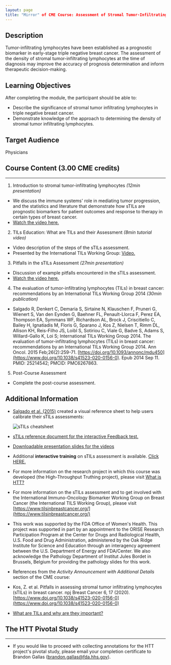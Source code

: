 ```yaml
---
layout: page
title: "Mirror" of CME Course: Assessment of Stromal Tumor-Infiltrating Lymphocytes
---
```



## Description 
Tumor-infiltrating lymphocytes have been established as a prognostic biomarker in early-stage triple negative breast cancer. The assessment of the density of stromal tumor-infiltrating lymphocytes at the time of diagnosis may improve the accuracy of prognosis determination and inform therapeutic decision-making.

## Learning Objectives 
After completing the module, the participant should be able to:
 * Describe the significance of stromal tumor infiltrating lymphocytes in triple negative breast cancer.  
 * Demonstrate knowledge of the approach to determining the density of stromal tumor infiltrating lymphocytes.  

## Target Audience 
Physicians


## Course Content (3.00 CME credits)
-----
1. Introduction to stromal tumor-infiltrating lymphocytes *(12min presentation)*
 * We discuss the immune systems' role in mediating tumor progression, and the statistics and literature that demonstrate how sTILs are prognostic biomarkers for patient outcomes and response to therapy in certain types of breast cancer.  
 * [Watch the video here.](https://vimeo.com/800001397)  

2. TILs Education: What are TILs and their Assessment *(8min tutorial video)*
 * Video description of the steps of the sTILs assessment.  
 * Presented by the International TILs Working Group: [Video.](https://www.youtube.com/watch?v=aPa-pXIBBlU)  

3. Pitfalls in the sTILs Assessment *(27min presentation)*
 * Discussion of example pitfalls encountered in the sTILs assessment.  
 * [Watch the video here.](https://vimeo.com/799870097)  

4. The evaluation of tumor-infiltrating lymphocytes (TILs) in breast cancer: recommendations by an International TILs Working Group 2014 *(30min publication)*
 * Salgado R, Denkert C, Demaria S, Sirtaine N, Klauschen F, Pruneri G, Wienert S, Van den Eynden G, Baehner FL, Penault-Llorca F, Perez EA, Thompson EA, Symmans WF, Richardson AL, Brock J, Criscitiello C, Bailey H, Ignatiadis M, Floris G, Sparano J, Kos Z, Nielsen T, Rimm DL, Allison KH, Reis-Filho JS, Loibl S, Sotiriou C, Viale G, Badve S, Adams S, Willard-Gallo K, Loi S; International TILs Working Group 2014. The evaluation of tumor-infiltrating lymphocytes (TILs) in breast cancer: recommendations by an International TILs Working Group 2014. Ann Oncol. 2015 Feb;26(2):259-71. [https://doi.org/10.1093/annonc/mdu450](https://www.doi.org/10.1038/s41523-020-0156-0). Epub 2014 Sep 11. PMID: 25214542; PMCID: PMC6267863.  

5. Post-Course Assessment 
 * Complete the post-course assessment.  

 
## Additional Information 
 * [Salgado et al. (2015)](https://doi.org/10.1093/annonc/mdu450) created a visual reference sheet to help users calibrate their sTILs assessments:  

   ![sTILs cheatsheet](/salgado2014-fig4.jpg)

   <!-- /../salgado2014-fig4.jpg/pages/cmeCourse.md -->

 * [sTILs reference document for the interactive Feedback test. ](/feedbackRefDoc.md)

 * [Downloadable presentation slides for the videos](./pdfs/cmeCourseSlides-combined-final-20230217.pdf)
 
 * Additional **interactive training** on sTILs assessment is available. [Click HERE.](./interactiveTraining-gettingStarted.md)

 * For more information on the research project in which this course was developed (the High-Throughput Truthing project), please visit [What is HTT?](./../whatIsHTT.md)

 * For more information on the sTILs assessment and to get involved with the International Immuno-Oncology Biomarker Working Group on Breast Cancer (the International TILS Working Group), please visit [https://www.tilsinbreastcancer.org/](https://www.tilsinbreastcancer.org/)

 * This work was supported by the FDA Office of Women's Health. This project was supported in part by an appointment to the ORISE Research Participation Program at the Center for Drugs and Radiological Health, U.S. Food and Drug Administration, administered by the Oak Ridge Institute for Science and Education through an interagency agreement between the U.S. Department of Energy and FDA/Center. We also acknowledge the Pathology Department of Institut Jules Bordet in Brussels, Belgium for providing the pathology slides for this work.

 * References from the *Activity Announcement with Additional Details* section of the CME course:
  * Kos, Z. et al. Pitfalls in assessing stromal tumor infiltrating lymphocytes (sTILs) in breast cancer. npj Breast Cancer 6, 17 (2020). [https://www.doi.org/10.1038/s41523-020-0156-0](https://www.doi.org/10.1038/s41523-020-0156-0)  
  * [What are TILs and why are they important?](https://www.tilsinbreastcancer.org/what-are-tils/)  



## The HTT Pivotal Study
------
 * If you would like to proceed with collecting annotations for the HTT project's pivotal study, please email your completion certificate to Brandon Gallas (brandon.gallas@fda.hhs.gov).